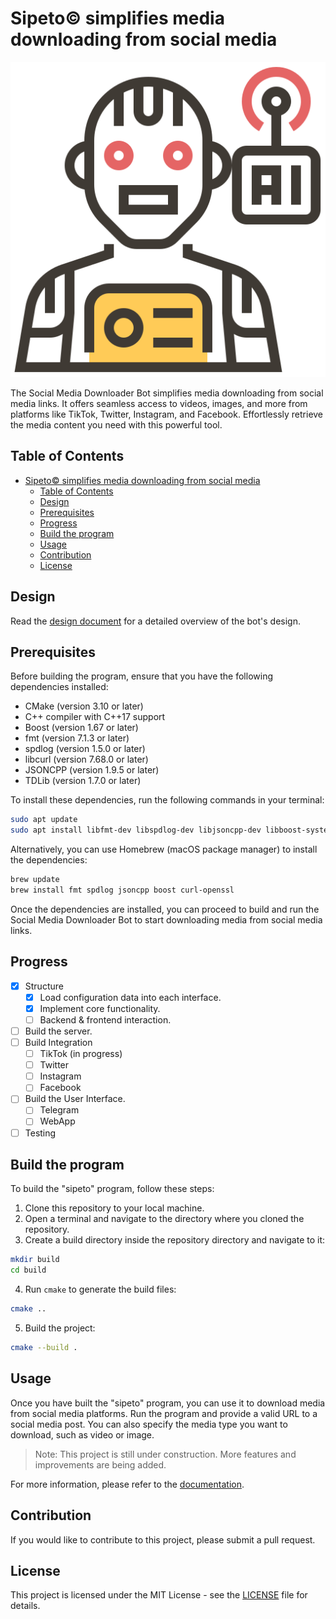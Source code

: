 # Sipeto© simplifies media downloading from social media

![Sipeto](/lander/favicon.ico)

The Social Media Downloader Bot simplifies media downloading from social media links. It offers seamless access to videos, images, and more from platforms like TikTok, Twitter, Instagram, and Facebook. Effortlessly retrieve the media content you need with this powerful tool.

## Table of Contents

- [Sipeto© simplifies media downloading from social media](#sipeto-simplifies-media-downloading-from-social-media)
  - [Table of Contents](#table-of-contents)
  - [Design](#design)
  - [Prerequisites](#prerequisites)
  - [Progress](#progress)
  - [Build the program](#build-the-program)
  - [Usage](#usage)
  - [Contribution](#contribution)
  - [License](#license)

## Design

Read the [design document](https://dede.dev/posts/Media-downloader-telegramBot-design-document/) for a detailed overview of the bot's design.

## Prerequisites

Before building the program, ensure that you have the following dependencies installed:

- CMake (version 3.10 or later)
- C++ compiler with C++17 support
- Boost (version 1.67 or later)
- fmt (version 7.1.3 or later)
- spdlog (version 1.5.0 or later)
- libcurl (version 7.68.0 or later)
- JSONCPP (version 1.9.5 or later)
- TDLib (version 1.7.0 or later)

To install these dependencies, run the following commands in your terminal:

```bash
sudo apt update 
sudo apt install libfmt-dev libspdlog-dev libjsoncpp-dev libboost-system-dev libboost-thread-dev libcurl4-openssl-dev libboost-all-dev -y
```

Alternatively, you can use Homebrew (macOS package manager) to install the dependencies:

```bash
brew update 
brew install fmt spdlog jsoncpp boost curl-openssl
```

Once the dependencies are installed, you can proceed to build and run the Social Media Downloader Bot to start downloading media from social media links.

## Progress

- [x] Structure
  - [x] Load configuration data into each interface.
  - [x] Implement core functionality.
  - [ ] Backend & frontend interaction.
- [ ] Build the server.
- [ ] Build Integration
  - [ ] TikTok (in progress)
  - [ ] Twitter
  - [ ] Instagram
  - [ ] Facebook
- [ ] Build the User Interface.
  - [ ] Telegram
  - [ ] WebApp
- [ ] Testing

## Build the program

To build the "sipeto" program, follow these steps:

1. Clone this repository to your local machine.
2. Open a terminal and navigate to the directory where you cloned the repository.
3. Create a build directory inside the repository directory and navigate to it:

```bash
mkdir build
cd build
```

4. Run `cmake` to generate the build files:

```bash
cmake ..
```

5. Build the project:

```bash
cmake --build .
```

## Usage

Once you have built the "sipeto" program, you can use it to download media from social media platforms. Run the program and provide a valid URL to a social media post. You can also specify the media type you want to download, such as video or image.

> Note: This project is still under construction. More features and improvements are being added.

For more information, please refer to the [documentation](https://dede.dev/posts/Media-downloader-telegramBot-design-document/).

## Contribution

If you would like to contribute to this project, please submit a pull request.

## License

This project is licensed under the MIT License - see the [LICENSE](/LICENSE.txt) file for details.
